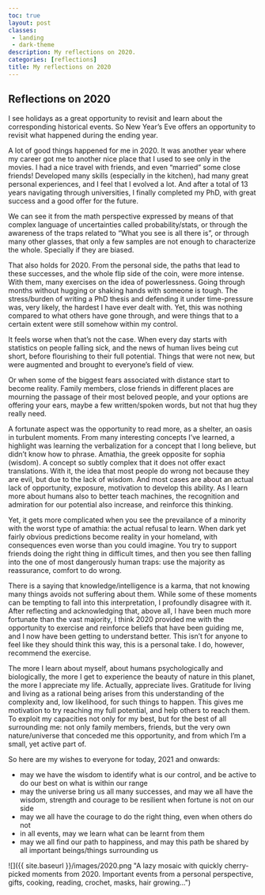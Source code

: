 ```yaml
---
toc: true
layout: post
classes:
 - landing 
 - dark-theme
description: My reflections on 2020.
categories: [reflections]
title: My reflections on 2020
---
```


## Reflections on 2020


I see holidays as a great opportunity to revisit and learn about the corresponding historical events. So New Year’s Eve offers an opportunity to revisit what happened during the ending year. 

A lot of good things happened for me in 2020. It was another  year where my career got me to another nice place that I used to see only in the movies. I had a nice travel with friends, and even “married” some close friends! Developed many skills (especially in the kitchen), had many great personal experiences, and I feel that I evolved a lot. And after a total of 13 years navigating through universities, I finally completed my PhD, with great success and a good offer for the future.

We can see it from the math perspective expressed by means of that complex language of uncertainties called probability/stats, or through the awareness of the traps related to “What you see is all there is”, or through many other glasses, that only a few samples are not enough to characterize the whole. Specially if they are biased.

That also holds for 2020. From the personal side, the paths that lead to these successes, and the whole flip side of the coin, were more intense. With them, many exercises on the idea of powerlessness. Going through months without hugging or shaking hands with someone is tough. The stress/burden of writing a PhD thesis and defending it under time-pressure was, very likely, the hardest I have ever dealt with. Yet, this was nothing compared to what others have gone through, and were things that to a certain extent were still somehow within my control. 

It feels worse when that’s not the case. When every day starts with statistics on people falling sick, and the news of human lives being cut short, before flourishing to their full potential. Things that were not new, but were augmented and brought to everyone’s field of view.

Or when some of the biggest fears associated with distance start to become reality. Family members, close friends in different places are mourning the passage of their most beloved people, and your options are offering your ears, maybe a few written/spoken words, but not that hug they really need.

A fortunate aspect was the opportunity to read more, as a shelter, an oasis in turbulent moments. From many interesting concepts I’ve learned, a highlight was learning the verbalization for a concept that I long believe, but didn’t know how to phrase. Amathia, the greek opposite for sophia (wisdom). A concept so subtly complex that it does not offer exact translations. With it, the idea that most people do wrong not because they are evil, but due to the lack of wisdom. And most cases are about an actual lack of opportunity, exposure, motivation to develop this ability. As I learn more about humans also to better teach machines, the recognition and admiration for our potential also increase, and reinforce this thinking.

Yet, it gets more complicated when you see the prevailance of a minority with the worst type of amathia: the actual refusal to learn. When dark yet fairly obvious predictions become reality in your homeland, with consequences even worse than you could imagine. You try to support friends doing the right thing in difficult times, and then you see then falling into the one of most dangerously human traps: use the majority as reassurance, comfort to do wrong.

There is a saying that knowledge/intelligence is a karma, that not knowing many things avoids not suffering about them. While some of these moments can be tempting to fall into this interpretation, I profoundly disagree with it. After reflecting and acknowledging that, above all, I have been much more fortunate than the vast majority, I think 2020 provided me with the opportunity to exercise and reinforce beliefs that have been guiding me, and I now have been getting to understand better. This isn’t for anyone to feel like they should think this way, this is a personal take. I do, however, recommend the exercise.

The more I learn about myself, about humans psychologically and biologically, the more I get to experience the beauty of nature in this planet, the more I appreciate my life. Actually, appreciate lives. Gratitude for living and living as a rational being arises from this understanding of the complexity and, low likelihood, for such things to happen. This gives me motivation to try reaching my full potential, and help others to reach them. To exploit my capacities not only for my best, but for the best of all surrounding me: not only family members, friends, but the very own nature/universe that conceded me this opportunity, and from which I’m a small, yet active part of.

So here are my wishes to everyone for today, 2021 and onwards: 
- may we have the wisdom to identify what is our control, and be active to do our best on what is within our range
- may the universe bring us all many successes, and may we all have the wisdom, strength and courage to be resilient when fortune is not on our side
- may we all have the courage to do the right thing, even when others do not
- in all events, may we learn what can be learnt from them
- may we all find our path to happiness, and may this path be shared by all important beings/things surrounding us

![]({{ site.baseurl }}/images/2020.png "A lazy mosaic with quickly cherry-picked moments from 2020. Important events from a personal perspective, gifts, cooking, reading, crochet, masks, hair growing...")